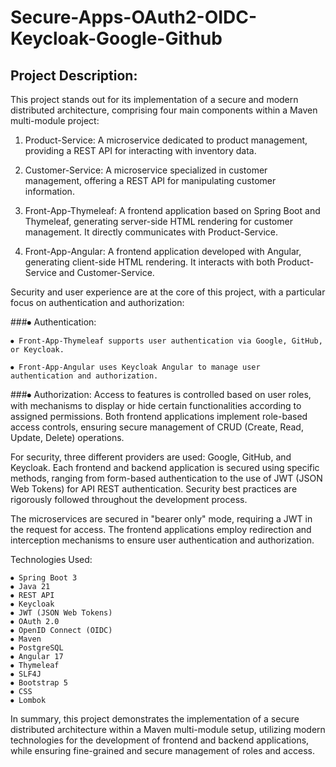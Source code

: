 # Secure-Apps-OAuth2-OIDC-Keycloak-Google-Github

## Project Description:

This project stands out for its implementation of a secure and modern distributed architecture, comprising four main components within a Maven multi-module project:

 1. Product-Service: A microservice dedicated to product management, providing a REST API for interacting with inventory data.

 2. Customer-Service: A microservice specialized in customer management, offering a REST API for manipulating customer information.

 3. Front-App-Thymeleaf: A frontend application based on Spring Boot and Thymeleaf, generating server-side HTML rendering for customer management. It directly communicates with Product-Service.

 4. Front-App-Angular: A frontend application developed with Angular, generating client-side HTML rendering. It interacts with both Product-Service and Customer-Service.

Security and user experience are at the core of this project, with a particular focus on authentication and authorization:

  ###⦁ Authentication:
    
    ⦁ Front-App-Thymeleaf supports user authentication via Google, GitHub, or Keycloak.
        
    ⦁ Front-App-Angular uses Keycloak Angular to manage user authentication and authorization.

   ###⦁ Authorization: Access to features is controlled based on user roles, with mechanisms to display or hide certain functionalities according to assigned permissions. Both frontend applications implement role-based access controls, ensuring secure management of CRUD (Create, Read, Update, Delete) operations.

For security, three different providers are used: Google, GitHub, and Keycloak. Each frontend and backend application is secured using specific methods, ranging from form-based authentication to the use of JWT (JSON Web Tokens) for API REST authentication. Security best practices are rigorously followed throughout the development process.

The microservices are secured in "bearer only" mode, requiring a JWT in the request for access. The frontend applications employ redirection and interception mechanisms to ensure user authentication and authorization.

Technologies Used:

    ⦁ Spring Boot 3
    ⦁ Java 21
    ⦁ REST API
    ⦁ Keycloak
    ⦁ JWT (JSON Web Tokens)
    ⦁ OAuth 2.0
    ⦁ OpenID Connect (OIDC)
    ⦁ Maven
    ⦁ PostgreSQL
    ⦁ Angular 17
    ⦁ Thymeleaf
    ⦁ SLF4J
    ⦁ Bootstrap 5
    ⦁ CSS
    ⦁ Lombok

In summary, this project demonstrates the implementation of a secure distributed architecture within a Maven multi-module setup, utilizing modern technologies for the development of frontend and backend applications, while ensuring fine-grained and secure management of roles and access.
